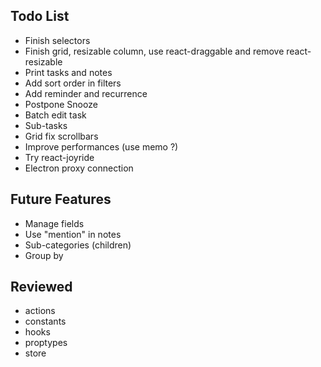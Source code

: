 ## Todo List

* Finish selectors
* Finish grid, resizable column, use react-draggable and remove react-resizable
* Print tasks and notes
* Add sort order in filters
* Add reminder and recurrence
* Postpone Snooze
* Batch edit task
* Sub-tasks
* Grid fix scrollbars
* Improve performances (use memo ?)
* Try react-joyride
* Electron proxy connection

## Future Features

* Manage fields
* Use "mention" in notes
* Sub-categories (children)
* Group by

## Reviewed

* actions
* constants
* hooks
* proptypes
* store